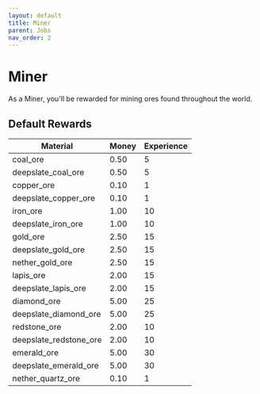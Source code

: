 ```yaml
---
layout: default
title: Miner
parent: Jobs
nav_order: 2
---
```


# Miner

As a Miner, you'll be rewarded for mining ores found throughout the world.

## Default Rewards

| Material               | Money | Experience |
|------------------------|-------|------------|
| coal_ore               | 0.50  | 5          |
| deepslate_coal_ore     | 0.50  | 5          |
| copper_ore             | 0.10  | 1          |
| deepslate_copper_ore   | 0.10  | 1          |
| iron_ore               | 1.00  | 10         |
| deepslate_iron_ore     | 1.00  | 10         |
| gold_ore               | 2.50  | 15         |
| deepslate_gold_ore     | 2.50  | 15         |
| nether_gold_ore        | 2.50  | 15         |
| lapis_ore              | 2.00  | 15         |
| deepslate_lapis_ore    | 2.00  | 15         |
| diamond_ore            | 5.00  | 25         |
| deepslate_diamond_ore  | 5.00  | 25         |
| redstone_ore           | 2.00  | 10         |
| deepslate_redstone_ore | 2.00  | 10         |
| emerald_ore            | 5.00  | 30         |
| deepslate_emerald_ore  | 5.00  | 30         |
| nether_quartz_ore      | 0.10  | 1          |